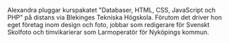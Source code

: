 Alexandra pluggar kurspakatet "Databaser, HTML, CSS, JavaScript och PHP" på distans via Blekinges Tekniska Högskola. Förutom det driver hon eget företag inom design och foto, 
jobbar som redigerare för Svenskt Skolfoto och timvikarierar som Larmoperatör för Nyköpings kommun.
